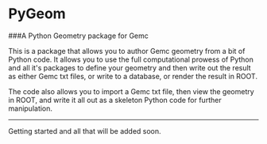 # PyGeom
###A Python Geometry package for Gemc

This is a package that allows you to author Gemc geometry from a bit of Python code. It allows you to use the full computational prowess of Python and all it's packages to define your geometry and then write out the result as either Gemc txt files, or write to a database, or render the result in ROOT.

The code also allows you to import a Gemc txt file, then view the geometry in ROOT, and write it all out as a skeleton Python code for further manipulation.

----------
Getting started and all that will be added soon.
